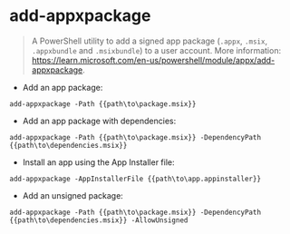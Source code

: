 # add-appxpackage

> A PowerShell utility to add a signed app package (`.appx`, `.msix`, `.appxbundle` and `.msixbundle`) to a user account.
> More information: <https://learn.microsoft.com/en-us/powershell/module/appx/add-appxpackage>.

- Add an app package:

`add-appxpackage -Path {{path\to\package.msix}}`

- Add an app package with dependencies:

`add-appxpackage -Path {{path\to\package.msix}} -DependencyPath {{path\to\dependencies.msix}}`

- Install an app using the App Installer file:

`add-appxpackage -AppInstallerFile {{path\to\app.appinstaller}}`

- Add an unsigned package:

`add-appxpackage -Path {{path\to\package.msix}} -DependencyPath {{path\to\dependencies.msix}} -AllowUnsigned`
